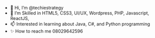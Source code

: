 - 👋 Hi, I’m @techiestrategy
- 👀 I’m Skilled in HTML5, CSS3, UI/UX, Wordpress, PHP, Javascript, ReactJS,
- 📫 Interested in learning about Java, C#, and Python programming 
- ✨ How to reach me 08029642596

<!---
techiestrategy/techiestrategy is a ✨ special ✨ repository because its `README.md` (this file) appears on your GitHub profile.
You can click the Preview link to take a look at your changes.
--->
